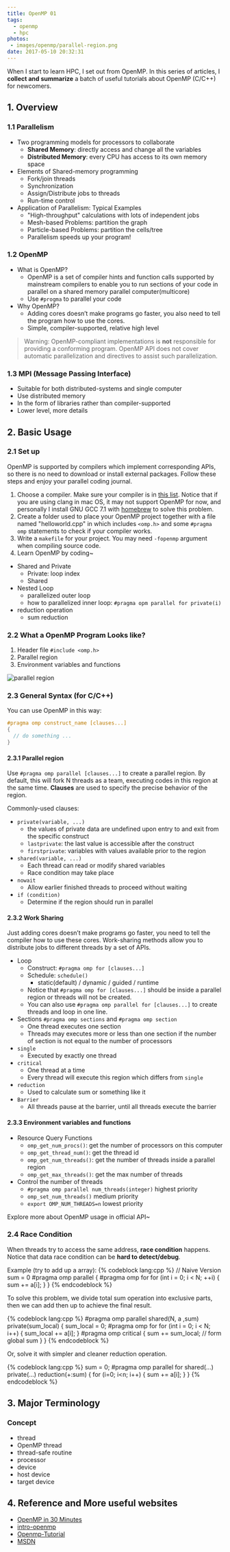 ```yaml
---
title: OpenMP 01
tags:
  - openmp
  - hpc
photos:
 - images/openmp/parallel-region.png
date: 2017-05-10 20:32:31
---
```


When I start to learn HPC, I set out from OpenMP. In this series of articles, I **collect and summarize** a batch of useful tutorials about OpenMP (C/C++) for newcomers.

## 1. Overview

### 1.1 Parallelism

- Two programming models for processors to collaborate
  - **Shared Memory**: directly access and change all the variables
  - **Distributed Memory**: every CPU has access to its own memory space
- Elements of Shared-memory programming
  - Fork/join threads
  - Synchronization
  - Assign/Distribute jobs to threads
  - Run-time control
- Application of Parallelism: Typical Examples
  - "High-throughput" calculations with lots of independent jobs
  - Mesh-based Problems: partition the graph
  - Particle-based Problems: partition the cells/tree
  - Parallelism speeds up your program!


### 1.2 OpenMP

- What is OpenMP?
  - OpenMP is a set of compiler hints and function calls supported by mainstream compilers to enable you to run sections of your code in parallel on a shared memory parallel computer(multicore)
  - Use `#progma` to parallel your code
- Why OpenMP?
  - Adding cores doesn’t make programs go faster, you also need to tell the program how to use the cores.
  - Simple, compiler-supported, relative high level

> Warning: OpenMP-compliant implementations is **not** responsible for providing a conforming program. OpenMP API does not cover automatic parallelization and directives to assist such parallelization.

### 1.3 MPI (Message Passing Interface)

- Suitable for both distributed-systems and single computer
- Use distributed memory
- In the form of libraries rather than compiler-supported
- Lower level, more details

## 2. Basic Usage

### 2.1 Set up

OpenMP is supported by compilers which implement corresponding APIs, so there is no need to download or install external packages. Follow these steps and enjoy your parallel coding journal.

1. Choose a compiler. Make sure your compiler is in [this list](http://www.openmp.org/resources/openmp-compilers/). Notice that if you are using clang in mac OS, it may not support OpenMP for now, and personally I install GNU GCC 7.1 with [homebrew](https://brew.sh/) to solve this problem.
2. Create a folder used to place your OpenMP project together with a file named "helloworld.cpp" in which includes `<omp.h>` and some `#pragma omp` statements to check if your compiler works.
3. Write a `makefile` for your project. You may need `-fopenmp` argument when compiling source code.
4. Learn OpenMP by coding~

- Shared and Private
  - Private: loop index
  - Shared
- Nested Loop
  - parallelized outer loop
  - how to parallelized inner loop: `#pragma opm parallel for private(i)`
- reduction operation
  - sum reduction

### 2.2 What a OpenMP Program Looks like?

1. Header file `#include <omp.h>`
2. Parallel region
3. Environment variables and functions

![parallel region](http://oowu6eof3.bkt.clouddn.com/parallel-region.png)

### 2.3 General Syntax (for C/C++)

You can use OpenMP in this way:

```C++
#pragma omp construct_name [clauses...]
{
  // do something ...
}
```

#### 2.3.1 Parallel region

Use `#pragma omp parallel [clauses...]` to create a parallel region.
By default, this will fork N threads as a team, executing codes in this region at the same time. **Clauses** are used to specify the precise behavior of the region.

Commonly-used clauses:

- `private(variable, ...)`
  - the values of private data are undefined upon entry to and exit from the specific construct
  - `lastprivate`: the last value is accessible after the construct
  - `firstprivate`: variables with values available prior to the region
- `shared(variable, ...)`
  - Each thread can read or modify shared variables
  - Race condition may take place
- `nowait`
  - Allow earlier finished threads to proceed without waiting
- `if (condition)`
  - Determine if the region should run in parallel

#### 2.3.2 Work Sharing

Just adding cores doesn’t make programs go faster, you need to tell the compiler how to use these cores.
Work-sharing methods allow you to distribute jobs to different threads by a set of APIs.

- Loop
  - Construct: `#pragma omp for [clauses...]`
  - Schedule: `schedule()`
    - static(default) / dynamic / guided / runtime
  - Notice that `#pragma omp for [clauses...]` should be inside a parallel
  region or threads will not be created.
  - You can also use `#pragma omp parallel for [clauses...]` to create threads and loop in one line.
- Sections `#pragma omp sections` and `#pragma omp section`
    - One thread executes one section
    - Threads may executes more or less than one section if the number of section is not equal to the number of processors
- `single`
  - Executed by exactly one thread
- `critical`
  - One thread at a time
  - Every thread will execute this region which differs from `single`
- `reduction`
  - Used to calculate sum or something like it
- `Barrier`
  - All threads pause at the barrier, until all threads execute the barrier


#### 2.3.3 Environment variables and functions

- Resource Query Functions
  - `omp_get_num_procs()`: get the number of processors on this computer
  - `omp_get_thread_num()`: get the thread id
  - `omp_get_num_threads()`: get the number of threads inside a parallel region
  - `omp_get_max_threads()`: get the max number of threads
- Control the number of threads
  - `#pragma omp parallel num_threads(integer)` highest priority
  - `omp_set_num_threads()` medium priority
  - `export OMP_NUM_THREADS=n` lowest priority

Explore more about OpenMP usage in official API~

### 2.4 Race Condition

When threads try to access the same address, **race condition** happens.
Notice that data race condition can be **hard to detect/debug**.

Example (try to add up a array):
{% codeblock lang:cpp %}
//  Naive Version
sum = 0
#pragma omp parallel
{
  #pragma omp for
  for (int i = 0; i < N; ++i) {
    sum += a[i];
  }
}
{% endcodeblock %}

To solve this problem, we divide total sum operation into exclusive parts, then we can add then up to achieve the final result.

{% codeblock lang:cpp %}
#pragma omp parallel shared(N, a ,sum) private(sum_local)
{
  sum_local = 0;
  #pragma omp for
  for (int i = 0; i < N; i++) {
    sum_local += a[i];
  }
  #pragma omp critical
  {
    sum += sum_local;  // form global sum
  }
}
{% endcodeblock %}

Or, solve it with simpler and cleaner reduction operation.

{% codeblock lang:cpp %}
sum = 0;
#pragma omp parallel for shared(...) private(...) reduction(+:sum)
{
  for (i=0; i<n; i++) {
    sum += a[i];
  }
}
{% endcodeblock %}

## 3. Major Terminology

### Concept

- thread
- OpenMP thread
- thread-safe routine
- processor
- device
- host device
- target device


## 4. Reference and More useful websites

- [OpenMP in 30 Minutes](http://www.linux-mag.com/id/4609/)
- [intro-openmp](https://idre.ucla.edu/sites/default/files/intro-openmp-2013-02-11.pdf)
- [Openmp-Tutorial](http://www.openmp.org/resources/tutorials-articles/)
- [MSDN](https://msdn.microsoft.com/en-us/library/tt15eb9t.aspx)
